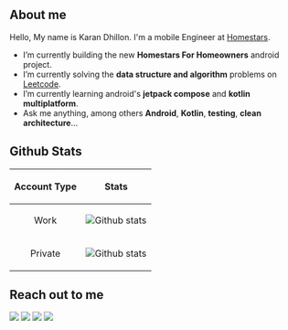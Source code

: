 ## About me
Hello, My name is Karan Dhillon. I'm a mobile Engineer at [Homestars](https://homestars.com/).

- I’m currently building the new **Homestars For Homeowners** android project.
- I’m currently solving the **data structure and algorithm** problems on [Leetcode](https://leetcode.com/problemset/all/).
- I’m currently learning android's **jetpack compose** and **kotlin multiplatform**.
- Ask me anything, among others **Android**, **Kotlin**, **testing**, **clean architecture**...

## Github Stats
|<p align="center">**Account Type**</p>|<p align="center">**Stats**</p>|
|------------|-----|
|<p align="center">Work<p>|![Github stats](https://github-readme-stats.vercel.app/api?username=hs-kdhillon&count_private=true&show_icons=true&theme=vue&hide_title=true)|
|<p align="center">Private<p>|![Github stats](https://github-readme-stats.vercel.app/api?username=karandhillon&count_private=true&show_icons=true&theme=vue&hide_title=true)|

## Reach out to me
[![](https://img.shields.io/badge/twitter-karandhillon95-success)](https://twitter.com/karandhillon95)
[![](https://img.shields.io/badge/linkedin-karandhillon95-success)](https://www.linkedin.com/in/karandhillon95/)
[![](https://img.shields.io/badge/Medium-karandhillon95-success)](https://karandhillon95.medium.com/)
[![](https://img.shields.io/badge/Blog-kdhillon.com-success)](https://kdhillon.com/)